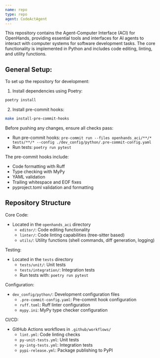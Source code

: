 ```yaml
---
name: repo
type: repo
agent: CodeActAgent
---
```


This repository contains the Agent-Computer Interface (ACI) for OpenHands, providing essential tools and interfaces for AI agents to interact with computer systems for software development tasks. The core functionality is implemented in Python and includes code editing, linting, and utility functions.

## General Setup:
To set up the repository for development:

1. Install dependencies using Poetry:
```bash
poetry install
```

2. Install pre-commit hooks:
```bash
make install-pre-commit-hooks
```

Before pushing any changes, ensure all checks pass:
* Run pre-commit hooks: `pre-commit run --files openhands_aci/**/* tests/**/* --config ./dev_config/python/.pre-commit-config.yaml`
* Run tests: `poetry run pytest`

The pre-commit hooks include:
- Code formatting with Ruff
- Type checking with MyPy
- YAML validation
- Trailing whitespace and EOF fixes
- pyproject.toml validation and formatting

## Repository Structure
Core Code:
- Located in the `openhands_aci` directory
  - `editor/`: Code editing functionality
  - `linter/`: Code linting capabilities (tree-sitter based)
  - `utils/`: Utility functions (shell commands, diff generation, logging)

Testing:
- Located in the `tests` directory
  - `tests/unit/`: Unit tests
  - `tests/integration/`: Integration tests
  - Run tests with: `poetry run pytest`

Configuration:
- `dev_config/python/`: Development configuration files
  - `.pre-commit-config.yaml`: Pre-commit hook configuration
  - `ruff.toml`: Ruff linter configuration
  - `mypy.ini`: MyPy type checker configuration

CI/CD:
- GitHub Actions workflows in `.github/workflows/`
  - `lint.yml`: Code linting checks
  - `py-unit-tests.yml`: Unit tests
  - `py-intg-tests.yml`: Integration tests
  - `pypi-release.yml`: Package publishing to PyPI